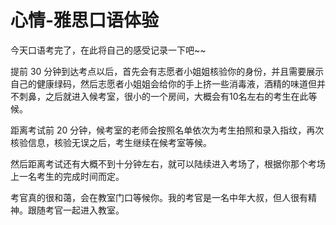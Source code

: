 # 心情-雅思口语体验

今天口语考完了，在此将自己的感受记录一下吧~~

提前 30 分钟到达考点以后，首先会有志愿者小姐姐核验你的身份，并且需要展示自己的健康绿码，然后志愿者小姐姐会给你的手上挤一些消毒液，酒精的味道但并不刺鼻，之后就进入候考室，很小的一个房间，大概会有10名左右的考生在此等候。

距离考试前 20 分钟，候考室的老师会按照名单依次为考生拍照和录入指纹，再次核验信息，核验无误之后，考生继续在候考室等候。

然后距离考试还有大概不到十分钟左右，就可以陆续进入考场了，根据你那个考场上一名考生的完成时间而定。

考官真的很和蔼，会在教室门口等候你。我的考官是一名中年大叔，但人很有精神。跟随考官一起进入教室。
